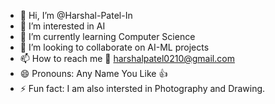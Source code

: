 - 👋 Hi, I’m @Harshal-Patel-In
- 👀 I’m interested in AI
- 🌱 I’m currently learning Computer Science
- 💞️ I’m looking to collaborate on AI-ML projects
- 📫 How to reach me 📧 harshalpatel0210@gmail.com
- 😄 Pronouns: Any Name You Like 👍
- ⚡ Fun fact: I am also intersted in Photography and Drawing.

<!---
Harshal-Patel-In/Harshal-Patel-In is a ✨ special ✨ repository because its `README.md` (this file) appears on your GitHub profile.
You can click the Preview link to take a look at your changes.
--->
